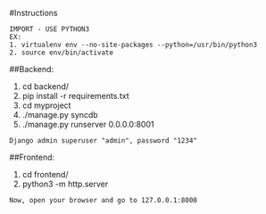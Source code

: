 #Instructions

```
IMPORT - USE PYTHON3
EX:
1. virtualenv env --no-site-packages --python=/usr/bin/python3
2. source env/bin/activate
```

##Backend:
1. cd backend/
2. pip install -r requirements.txt
3. cd myproject
4. ./manage.py syncdb
5. ./manage.py runserver 0.0.0.0:8001

```
Django admin superuser "admin", password "1234"
```

##Frontend:
1. cd frontend/
2. python3 -m http.server
```
Now, open your browser and go to 127.0.0.1:8000
```
